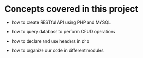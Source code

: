 # Concepts covered in this project

* how to create RESTful API using PHP and MYSQL

* how to query databass to perform CRUD operations

* how to declare and use headers in php

* how to organize our code in different modules